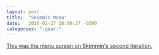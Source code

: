 ```yaml
---
layout: post
title:  "Skimmin Menu"
date:   2016-02-27 10:00:27 -0500
categories: ":gear:"
---
```


<p><a href="/skimmin-menu">This was the menu screen on Skimmin's second iteration.</a></p>
